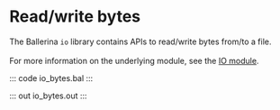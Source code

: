 # Read/write bytes

The Ballerina `io` library contains APIs to read/write bytes from/to a file.<br/><br/>
For more information on the underlying module, 
see the [IO module](https://lib.ballerina.io/ballerina/io/latest/).

::: code io_bytes.bal :::

::: out io_bytes.out :::